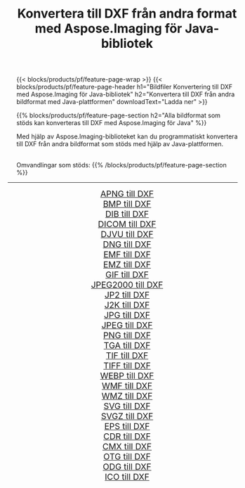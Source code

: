 ﻿---
title: Konvertera till DXF från andra format med Aspose.Imaging för Java-bibliotek 
weight: 3920
url: /sv/java/conversion/to/dxf/ 
lang: sv
langdirlevel: 2
locales: zh-hans,ja,it,ru,de,es,fr,nl,id,lt,pl,pt,vi,tr,ko,zh-hant,ar,hi,th,sv,cs,uk,he
description: Med Aspose.Imaging kan du konvertera till DXF från andra format med Java
---

{{< blocks/products/pf/feature-page-wrap >}}
{{< blocks/products/pf/feature-page-header h1="Bildfiler Konvertering till DXF med Aspose.Imaging för Java-bibliotek" h2="Konvertera till DXF från andra bildformat med Java-plattformen" downloadText="Ladda ner" >}}


{{% blocks/products/pf/feature-page-section  h2="Alla bildformat som stöds kan konverteras till DXF med Aspose.Imaging för Java" %}}
<p align=justify>Med hjälp av Aspose.Imaging-biblioteket kan du programmatiskt konvertera till DXF från andra bildformat som stöds med hjälp av Java-plattformen.</p>
<br/>
Omvandlingar som stöds:
{{% /blocks/products/pf/feature-page-section %}}
<div class="container-fluid productfamilypage bg-gray">
    <div class="convertypes bg-gray agp-content section">
        <div class="container">
		<hr style="margin-left:-20px;"/>
		<div class="row other-converters" style="gap: 10px;font-size: 19px;text-align:center;">
		    <div class='col-md-2 other-converter remove-lp remove-rp'><a href="/imaging/sv/java/conversion/apng-to-dxf/" style="padding:15px;">APNG till DXF</a></div>
<div class='col-md-2 other-converter remove-lp remove-rp'><a href="/imaging/sv/java/conversion/bmp-to-dxf/" style="padding:15px;">BMP till DXF</a></div>
<div class='col-md-2 other-converter remove-lp remove-rp'><a href="/imaging/sv/java/conversion/dib-to-dxf/" style="padding:15px;">DIB till DXF</a></div>
<div class='col-md-2 other-converter remove-lp remove-rp'><a href="/imaging/sv/java/conversion/dicom-to-dxf/" style="padding:15px;">DICOM till DXF</a></div>
<div class='col-md-2 other-converter remove-lp remove-rp'><a href="/imaging/sv/java/conversion/djvu-to-dxf/" style="padding:15px;">DJVU till DXF</a></div>
<div class='col-md-2 other-converter remove-lp remove-rp'><a href="/imaging/sv/java/conversion/dng-to-dxf/" style="padding:15px;">DNG till DXF</a></div>
<div class='col-md-2 other-converter remove-lp remove-rp'><a href="/imaging/sv/java/conversion/emf-to-dxf/" style="padding:15px;">EMF till DXF</a></div>
<div class='col-md-2 other-converter remove-lp remove-rp'><a href="/imaging/sv/java/conversion/emz-to-dxf/" style="padding:15px;">EMZ till DXF</a></div>
<div class='col-md-2 other-converter remove-lp remove-rp'><a href="/imaging/sv/java/conversion/gif-to-dxf/" style="padding:15px;">GIF till DXF</a></div>
<div class='col-md-2 other-converter remove-lp remove-rp'><a href="/imaging/sv/java/conversion/jpeg2000-to-dxf/" style="padding:15px;">JPEG2000 till DXF</a></div>
<div class='col-md-2 other-converter remove-lp remove-rp'><a href="/imaging/sv/java/conversion/jp2-to-dxf/" style="padding:15px;">JP2 till DXF</a></div>
<div class='col-md-2 other-converter remove-lp remove-rp'><a href="/imaging/sv/java/conversion/j2k-to-dxf/" style="padding:15px;">J2K till DXF</a></div>
<div class='col-md-2 other-converter remove-lp remove-rp'><a href="/imaging/sv/java/conversion/jpg-to-dxf/" style="padding:15px;">JPG till DXF</a></div>
<div class='col-md-2 other-converter remove-lp remove-rp'><a href="/imaging/sv/java/conversion/jpeg-to-dxf/" style="padding:15px;">JPEG till DXF</a></div>
<div class='col-md-2 other-converter remove-lp remove-rp'><a href="/imaging/sv/java/conversion/png-to-dxf/" style="padding:15px;">PNG till DXF</a></div>
<div class='col-md-2 other-converter remove-lp remove-rp'><a href="/imaging/sv/java/conversion/tga-to-dxf/" style="padding:15px;">TGA till DXF</a></div>
<div class='col-md-2 other-converter remove-lp remove-rp'><a href="/imaging/sv/java/conversion/tif-to-dxf/" style="padding:15px;">TIF till DXF</a></div>
<div class='col-md-2 other-converter remove-lp remove-rp'><a href="/imaging/sv/java/conversion/tiff-to-dxf/" style="padding:15px;">TIFF till DXF</a></div>
<div class='col-md-2 other-converter remove-lp remove-rp'><a href="/imaging/sv/java/conversion/webp-to-dxf/" style="padding:15px;">WEBP till DXF</a></div>
<div class='col-md-2 other-converter remove-lp remove-rp'><a href="/imaging/sv/java/conversion/wmf-to-dxf/" style="padding:15px;">WMF till DXF</a></div>
<div class='col-md-2 other-converter remove-lp remove-rp'><a href="/imaging/sv/java/conversion/wmz-to-dxf/" style="padding:15px;">WMZ till DXF</a></div>
<div class='col-md-2 other-converter remove-lp remove-rp'><a href="/imaging/sv/java/conversion/svg-to-dxf/" style="padding:15px;">SVG till DXF</a></div>
<div class='col-md-2 other-converter remove-lp remove-rp'><a href="/imaging/sv/java/conversion/svgz-to-dxf/" style="padding:15px;">SVGZ till DXF</a></div>
<div class='col-md-2 other-converter remove-lp remove-rp'><a href="/imaging/sv/java/conversion/eps-to-dxf/" style="padding:15px;">EPS till DXF</a></div>
<div class='col-md-2 other-converter remove-lp remove-rp'><a href="/imaging/sv/java/conversion/cdr-to-dxf/" style="padding:15px;">CDR till DXF</a></div>
<div class='col-md-2 other-converter remove-lp remove-rp'><a href="/imaging/sv/java/conversion/cmx-to-dxf/" style="padding:15px;">CMX till DXF</a></div>
<div class='col-md-2 other-converter remove-lp remove-rp'><a href="/imaging/sv/java/conversion/otg-to-dxf/" style="padding:15px;">OTG till DXF</a></div>
<div class='col-md-2 other-converter remove-lp remove-rp'><a href="/imaging/sv/java/conversion/odg-to-dxf/" style="padding:15px;">ODG till DXF</a></div>
<div class='col-md-2 other-converter remove-lp remove-rp'><a href="/imaging/sv/java/conversion/ico-to-dxf/" style="padding:15px;">ICO till DXF</a></div>
                </div>
        </div>
    </div>
</div>
<br/>


